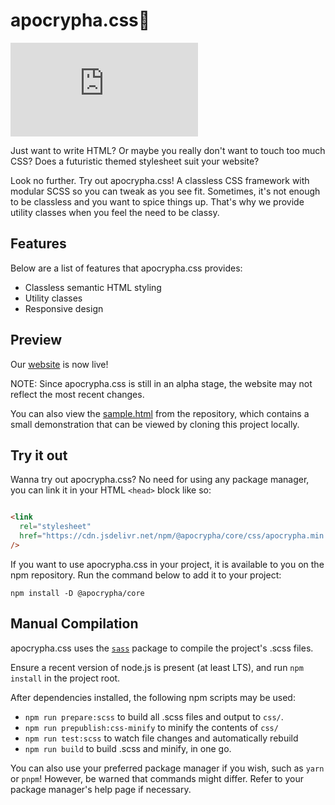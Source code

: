 # apocrypha.css🍷

![GitHub](https://img.shields.io/github/license/ApocryphaCSS/apocrypha.css?color=fd9696&style=flat-square&logo=gnu)

Just want to write HTML? Or maybe you really don't want to touch too much CSS?
Does a futuristic themed stylesheet suit your website?

Look no further. Try out apocrypha.css! A classless CSS framework with modular
SCSS so you can tweak as you see fit. Sometimes, it's not enough to be
classless and you want to spice things up. That's why we provide utility classes
when you feel the need to be classy.

## Features

Below are a list of features that apocrypha.css provides:

- Classless semantic HTML styling
- Utility classes
- Responsive design

## Preview

Our [website](https://apocrypha.snows.world) is now live!

NOTE: Since apocrypha.css is still in an alpha stage, the website may not
reflect the most recent changes.

You can also view the [sample.html](https://raw.githubusercontent.com/ApocryphaCSS/apocrypha.css/master/sample.html)
from the repository, which contains a small demonstration that can be viewed by
cloning this project locally.

## Try it out

Wanna try out apocrypha.css? No need for using any package manager, you can
link it in your HTML `<head>` block like so:

```html

<link
  rel="stylesheet"
  href="https://cdn.jsdelivr.net/npm/@apocrypha/core/css/apocrypha.min.css"
/>
```

If you want to use apocrypha.css in your project, it is available to you on the
npm repository. Run the command below to add it to your project:

`npm install -D @apocrypha/core`

## Manual Compilation

apocrypha.css uses the [`sass`](https://www.npmjs.com/package/sass) package to
compile the project's .scss files.

Ensure a recent version of node.js is present (at least LTS), and run `npm
install` in the project root.

After dependencies installed, the following npm scripts may be used:

- `npm run prepare:scss` to build all .scss files and output to `css/`.
- `npm run prepublish:css-minify` to minify the contents of `css/`
- `npm run test:scss` to watch file changes and automatically rebuild
- `npm run build` to build .scss and minify, in one go.

You can also use your preferred package manager if you wish, such as `yarn` or
`pnpm`! However, be warned that commands might differ. Refer to your package
manager's help page if necessary.
